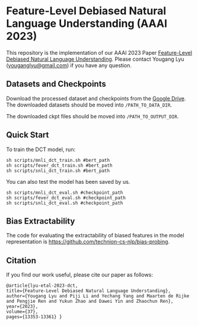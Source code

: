 # Feature-Level Debiased Natural Language Understanding (AAAI 2023)
This repository is the implementation of our AAAI 2023 Paper [Feature-Level Debiased Natural Language Understanding](https://arxiv.org/abs/2212.05421). Please contact Yougang Lyu (youganglyu@gmail.com) if you have any question.

## Datasets and Checkpoints

Download the processed dataset and checkpoints from the [Google Drive](https://drive.google.com/drive/folders/1qy_h-mw03_jb8GHArbmSG9C4BZ95eIC_?usp=sharing).
The downloaded datasets should be moved into `/PATH_TO_DATA_DIR`.

The downloaded ckpt files should be moved into `/PATH_TO_OUTPUT_DIR`.

## Quick Start

To train the DCT model, run:

```
sh scripts/mnli_dct_train.sh #bert_path
sh scripts/fever_dct_train.sh #bert_path
sh scripts/snli_dct_train.sh #bert_path
```

You can also test the model has been saved by us.

```
sh scripts/mnli_dct_eval.sh #checkpoint_path
sh scripts/fever_dct_eval.sh #checkpoint_path
sh scripts/snli_dct_eval.sh #checkpoint_path
```

## Bias Extractability

The code for evaluating the extractability of biased features in the model representation is https://github.com/technion-cs-nlp/bias-probing.

## Citation

If you find our work useful, please cite our paper as follows:

```
@article{lyu-etal-2023-dct, 
title={Feature-Level Debiased Natural Language Understanding}, 
author={Yougang Lyu and Piji Li and Yechang Yang and Maarten de Rijke and Pengjie Ren and Yukun Zhao and Dawei Yin and Zhaochun Ren},
year={2023}, 
volume={37}, 
pages={13353-13361} }
```
